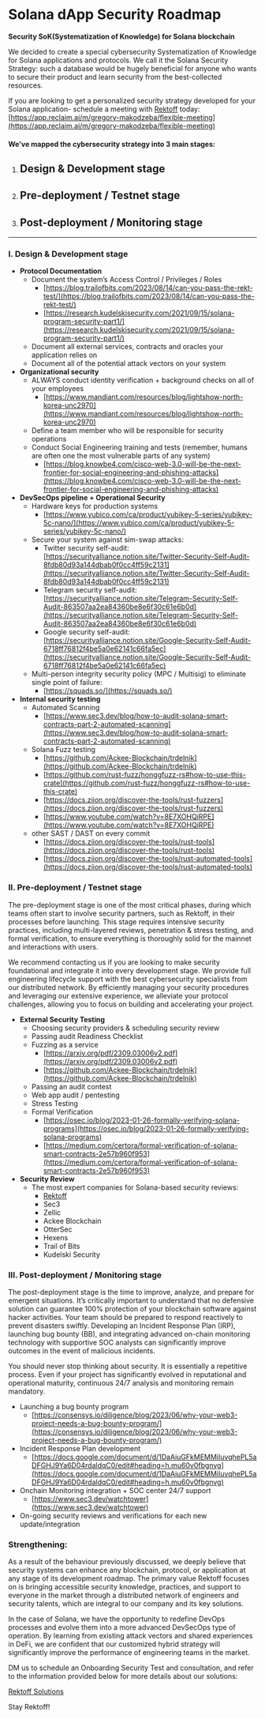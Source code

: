 # Solana dApp Security Roadmap
**Security SoK(Systematization of Knowledge) for Solana blockchain**

We decided to create a special cybersecurity Systematization of Knowledge for Solana applications and protocols. We call it the Solana Security Strategy: such a database would be hugely beneficial for anyone who wants to secure their product and learn security from the best-collected resources.

If you are looking to get a personalized security strategy developed for your Solana application- schedule a meeting with [Rektoff](https://www.rektoff.xyz/) today: [https://app.reclaim.ai/m/gregory-makodzeba/flexible-meeting](https://app.reclaim.ai/m/gregory-makodzeba/flexible-meeting)

#### We’ve mapped the cybersecurity strategy into 3 main stages:
1. ## **Design & Development stage**
2. ## **Pre-deployment / Testnet stage**
3. ## **Post-deployment / Monitoring stage**

----------------

### I. Design & Development stage
- **Protocol Documentation**
  - Document the system’s Access Control / Privileges / Roles 
    - [https://blog.trailofbits.com/2023/08/14/can-you-pass-the-rekt-test/](https://blog.trailofbits.com/2023/08/14/can-you-pass-the-rekt-test/)
    - [https://research.kudelskisecurity.com/2021/09/15/solana-program-security-part1/](https://research.kudelskisecurity.com/2021/09/15/solana-program-security-part1/)
  - Document all external services, contracts and oracles your application relies on 
  - Document all of the potential attack vectors on your system
- **Organizational security**
  - ALWAYS conduct identity verification + background checks on all of your employees
    - [https://www.mandiant.com/resources/blog/lightshow-north-korea-unc2970](https://www.mandiant.com/resources/blog/lightshow-north-korea-unc2970)
  - Define a team member who will be responsible for security operations 
  - Conduct Social Engineering training and tests (remember, humans are often one the most vulnerable parts of any system)
    - [https://blog.knowbe4.com/cisco-web-3.0-will-be-the-next-frontier-for-social-engineering-and-phishing-attacks](https://blog.knowbe4.com/cisco-web-3.0-will-be-the-next-frontier-for-social-engineering-and-phishing-attacks)
- **DevSecOps pipeline + Operational Security**
  - Hardware keys for production systems
    - [https://www.yubico.com/ca/product/yubikey-5-series/yubikey-5c-nano/](https://www.yubico.com/ca/product/yubikey-5-series/yubikey-5c-nano/)
  - Secure your system against sim-swap attacks:
    - Twitter security self-audit: [https://securityalliance.notion.site/Twitter-Security-Self-Audit-8fdb80d93a144dbab0f0cc4ff59c2131](https://securityalliance.notion.site/Twitter-Security-Self-Audit-8fdb80d93a144dbab0f0cc4ff59c2131)
    - Telegram security self-audit: [https://securityalliance.notion.site/Telegram-Security-Self-Audit-863507aa2ea84360be8e6f30c61e6b0d](https://securityalliance.notion.site/Telegram-Security-Self-Audit-863507aa2ea84360be8e6f30c61e6b0d)
    - Google security self-audit: [https://securityalliance.notion.site/Google-Security-Self-Audit-6718ff76812f4be5a0e62141c66fa5ec](https://securityalliance.notion.site/Google-Security-Self-Audit-6718ff76812f4be5a0e62141c66fa5ec)
  - Multi-person integrity security policy (MPC / Multisig) to eliminate single point of failure:
    - [https://squads.so/](https://squads.so/)
- **Internal security testing**
  - Automated Scanning
    - [https://www.sec3.dev/blog/how-to-audit-solana-smart-contracts-part-2-automated-scanning](https://www.sec3.dev/blog/how-to-audit-solana-smart-contracts-part-2-automated-scanning)
  - Solana Fuzz testing
    - [https://github.com/Ackee-Blockchain/trdelnik](https://github.com/Ackee-Blockchain/trdelnik)
    - [https://github.com/rust-fuzz/honggfuzz-rs#how-to-use-this-crate](https://github.com/rust-fuzz/honggfuzz-rs#how-to-use-this-crate)
    - [https://docs.ziion.org/discover-the-tools/rust-fuzzers](https://docs.ziion.org/discover-the-tools/rust-fuzzers)
    - [https://www.youtube.com/watch?v=8E7XOHQiRPE](https://www.youtube.com/watch?v=8E7XOHQiRPE)
  - other SAST / DAST on every commit
    - [https://docs.ziion.org/discover-the-tools/rust-tools](https://docs.ziion.org/discover-the-tools/rust-tools)
    - [https://docs.ziion.org/discover-the-tools/rust-automated-tools](https://docs.ziion.org/discover-the-tools/rust-automated-tools)

### II. Pre-deployment / Testnet stage
The pre-deployment stage is one of the most critical phases, during which teams often start to involve security partners, such as Rektoff, in their processes before launching. This stage requires intensive security practices, including multi-layered reviews, penetration & stress testing, and formal verification, to ensure everything is thoroughly solid for the mainnet and interactions with users.

We recommend contacting us if you are looking to make security foundational and integrate it into every development stage. We provide full engineering lifecycle support with the best cybersecurity specialists from our distributed network. By efficiently managing your security procedures and leveraging our extensive experience, we alleviate your protocol challenges, allowing you to focus on building and accelerating your project.
- **External Security Testing**
  - Choosing security providers & scheduling security review
  - Passing audit Readiness Checklist
  - Fuzzing as a service
    - [https://arxiv.org/pdf/2309.03006v2.pdf](https://arxiv.org/pdf/2309.03006v2.pdf)
    - [https://github.com/Ackee-Blockchain/trdelnik](https://github.com/Ackee-Blockchain/trdelnik)
  - Passing an audit contest
  - Web app audit / pentesting
  - Stress Testing
  - Formal Verification
    - [https://osec.io/blog/2023-01-26-formally-verifying-solana-programs](https://osec.io/blog/2023-01-26-formally-verifying-solana-programs)
    - [https://medium.com/certora/formal-verification-of-solana-smart-contracts-2e57b960f953](https://medium.com/certora/formal-verification-of-solana-smart-contracts-2e57b960f953)
- **Security Review**
  - The most expert companies for Solana-based security reviews:
    - [Rektoff](https://www.rektoff.xyz/)
    - Sec3
    - Zellic
    - Ackee Blockchain
    - OtterSec
    - Hexens
    - Trail of Bits
    - Kudelski Security

### III. Post-deployment / Monitoring stage
The post-deployment stage is the time to improve, analyze, and prepare for emergent situations. It’s critically important to understand that no defensive solution can guarantee 100% protection of your blockchain software against hacker activities. Your team should be prepared to respond reactively to prevent disasters swiftly. Developing an Incident Response Plan (IRP), launching bug bounty (BB), and integrating advanced on-chain monitoring technology with supportive SOC analysts can significantly improve outcomes in the event of malicious incidents.

You should never stop thinking about security. It is essentially a repetitive process. Even if your project has significantly evolved in reputational and operational maturity, continuous 24/7 analysis and monitoring remain mandatory.
- Launching a bug bounty program
  - [https://consensys.io/diligence/blog/2023/06/why-your-web3-project-needs-a-bug-bounty-program/](https://consensys.io/diligence/blog/2023/06/why-your-web3-project-needs-a-bug-bounty-program/)
- Incident Response Plan development
  - [https://docs.google.com/document/d/1DaAiuGFkMEMMiIuvqhePL5aDFGHJ9Ya6D04rdaldqC0/edit#heading=h.mu60v0fbgnvg](https://docs.google.com/document/d/1DaAiuGFkMEMMiIuvqhePL5aDFGHJ9Ya6D04rdaldqC0/edit#heading=h.mu60v0fbgnvg)
- Onchain Monitoring integration + SOC center 24/7 support 
  - [https://www.sec3.dev/watchtower](https://www.sec3.dev/watchtower)
- On-going security reviews and verifications for each new update/integration

### Strengthening:

As a result of the behaviour previously discussed, we deeply believe that security systems can enhance any blockchain, protocol, or application at any stage of its development roadmap. The primary value Rektoff focuses on is bringing accessible security knowledge, practices, and support to everyone in the market through a distributed network of engineers and security talents, which are integral to our company and its key solutions.

In the case of Solana, we have the opportunity to redefine DevOps processes and evolve them into a more advanced DevSecOps type of operation. By learning from existing attack vectors and shared experiences in DeFi, we are confident that our customized hybrid strategy will significantly improve the performance of engineering teams in the market.

DM us to schedule an Onboarding Security Test and consultation, and refer to the information provided below for more details about our solutions:

[Rektoff Solutions](https://rektoff.notion.site/Rektoff-xyz-06d59fbfbb29429693486e25748baa76)

Stay Rektoff!
